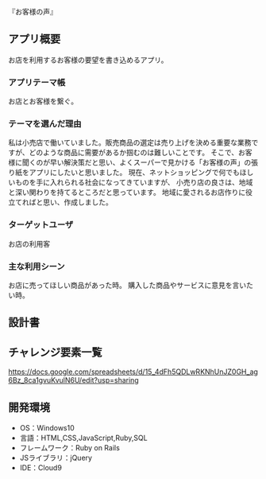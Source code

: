 『お客様の声』

## アプリ概要
お店を利用するお客様の要望を書き込めるアプリ。

### アプリテーマ帳
お店とお客様を繋ぐ。

### テーマを選んだ理由
私は小売店で働いていました。販売商品の選定は売り上げを決める重要な業務ですが、どのような商品に需要があるか掴むのは難しいことです。
そこで、お客様に聞くのが早い解決策だと思い、よくスーパーで見かける「お客様の声」の張り紙をアプリにしたいと思いました。
現在、ネットショッピングで何でもほしいものを手に入れられる社会になってきていますが、
小売り店の良さは、地域と深い関わりを持てるところだと思っています。
地域に愛されるお店作りに役立てればと思い、作成しました。

### ターゲットユーザ
お店の利用客

### 主な利用シーン
お店に売ってほしい商品があった時。
購入した商品やサービスに意見を言いたい時。


## 設計書


## チャレンジ要素一覧
https://docs.google.com/spreadsheets/d/15_4dFh5QDLwRKNhUnJZ0GH_ag6Bz_8ca1gvuKvulN6U/edit?usp=sharing

## 開発環境
- OS：Windows10
- 言語：HTML,CSS,JavaScript,Ruby,SQL
- フレームワーク：Ruby on Rails
- JSライブラリ：jQuery
- IDE：Cloud9


